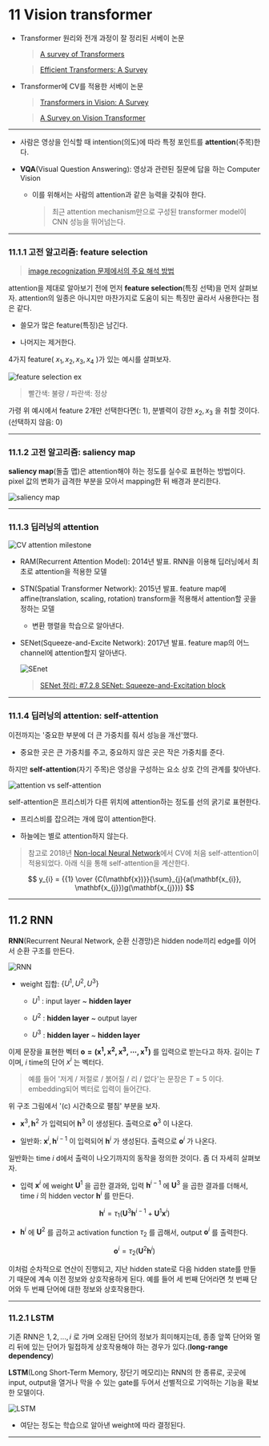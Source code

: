 # 11 Vision transformer

- Transformer 원리와 전개 과정이 잘 정리된 서베이 논문

    > [A survey of Transformers](https://arxiv.org/abs/2106.04554)

    > [Efficient Transformers: A Survey](https://arxiv.org/abs/2009.06732)

- Transformer에 CV를 적용한 서베이 논문

    > [Transformers in Vision: A Survey](https://arxiv.org/abs/2101.01169)

    > [A Survey on Vision Transformer](https://arxiv.org/abs/2012.12556)

---

- 사람은 영상을 인식할 때 intention(의도)에 따라 특정 포인트를 **attention**(주목)한다.

- **VQA**(Visual Question Answering): 영상과 관련된 질문에 답을 하는 Computer Vision

  - 이를 위해서는 사람의 attention과 같은 능력을 갖춰야 한다.

    > 최근 attention mechanism만으로 구성된 transformer model이 CNN 성능을 뛰어넘는다.

---

### 11.1.1 고전 알고리즘: feature selection

> [image recognization 문제에서의 주요 해석 방법](https://www.cognex.com/ko-kr/blogs/deep-learning/research/overview-interpretable-machine-learning-2-interpreting-deep-learning-models-image-recognition)

attention을 제대로 알아보기 전에 먼저 **feature selection**(특징 선택)을 먼저 살펴보자. attention의 일종은 아니지만 마찬가지로 도움이 되는 특징만 골라서 사용한다는 점은 같다.

- 쓸모가 많은 feature(특징)은 남긴다.

- 나머지는 제거한다.

4가지 feature( $x_1, x_2, x_3, x_4$ )가 있는 예시를 살펴보자.

![feature selection ex](images/feature_selection_ex.png)

> 빨간색: 불량 / 파란색: 정상

가령 위 예시에서 feature 2개만 선택한다면(: 1), 분별력이 강한 $x_{2}, x_{3}$ 을 취할 것이다.(선택하지 않음: 0)

---

### 11.1.2 고전 알고리즘: saliency map

**saliency map**(돌출 맵)은 attention해야 하는 정도를 실수로 표현하는 방법이다. pixel 값의 변화가 급격한 부분을 모아서 mapping한 뒤 배경과 분리한다.

![saliency map](images/saliency_map.jpg)

---

### 11.1.3 딥러닝의 attention

![CV attention milestone](images/CV_attention_milestone.png)

- RAM(Recurrent Attention Model): 2014년 발표. RNN을 이용해 딥러닝에서 최초로 attention을 적용한 모델

- STN(Spatial Transformer Network): 2015년 발표. feature map에 affine(translation, scaling, rotation) transform을 적용해서 attention할 곳을 정하는 모델

  - 변환 행렬을 학습으로 알아낸다.

- SENet(Squeeze-and-Excite Network): 2017년 발표. feature map의 어느 channel에 attention할지 알아낸다.

    ![SEnet](images/SENet.png)

  > [SENet 정리: #7.2.8 SENet: Squeeze-and-Excitation block](https://github.com/erectbranch/TinyML_and_Efficient_DLC/tree/master/lec07/summary01)

---

### 11.1.4 딥러닝의 attention: self-attention

이전까지는 '중요한 부분에 더 큰 가중치를 줘서 성능을 개선'했다.

- 중요한 곳은 큰 가중치를 주고, 중요하지 않은 곳은 작은 가중치를 준다.

하지만 **self-attention**(자기 주목)은 영상을 구성하는 요소 상호 간의 관계를 찾아낸다.

![attention vs self-attention](images/attention_vs_self_attention.png)

self-attention은 프리스비가 다른 위치에 attention하는 정도를 선의 굵기로 표현한다.

- 프리스비를 잡으려는 개에 많이 attention한다.

- 하늘에는 별로 attention하지 않는다.

> 참고로 2018년 [Non-local Neural Network](https://arxiv.org/abs/1711.07971)에서 CV에 처음 self-attention이 적용되었다. 아래 식을 통해 self-attention을 계산한다.

$$ y_{i} = {{1} \over {C(\mathbf{x})}}{\sum}_{j}{a(\mathbf{x_{i}}, \mathbf{x_{j}})g(\mathbf{x_{j}})} $$

---

## 11.2 RNN

**RNN**(Recurrent Neural Network, 순환 신경망)은 hidden node끼리 edge를 이어서 순환 구조를 만든다.

![RNN](images/RNN.png)

- weight 집합: $\{U^{1}, U^{2}, U^{3}\}$ 

  - $U^{1}$ : input layer ~ **hidden layer**

  - $U^{2}$ : **hidden layer** ~ output layer

  - $U^{3}$ : **hidden layer** ~ **hidden layer**

이제 문장을 표현한 벡터 $\mathbf{o=(x^{1}, x^{2}, x^{3} , \cdots , x^{T})}$ 를 입력으로 받는다고 하자. 길이는 $T$ 이며, $i$ time의 단어 $x^{i}$ 는 벡터다.

> 예를 들어 '저게 / 저절로 / 붉어질 / 리 / 없다'는 문장은 $T=5$ 이다. embedding되어 벡터로 입력이 들어간다.

위 구조 그림에서 '(c) 시간축으로 펼침' 부분을 보자.

- $\mathbf{x}^{3}, \mathbf{h}^{2}$ 가 입력되어 $\mathbf{h}^{3}$ 이 생성된다. 출력으로 $\mathbf{o}^{3}$ 이 나온다.

- 일반화: $\mathbf{x}^{i}, \mathbf{h}^{i-1}$ 이 입력되어 $\mathbf{h}^{i}$ 가 생성된다. 출력으로 $\mathbf{o}^{i}$ 가 나온다.

일반화는 time $i$ d에서 출력이 나오기까지의 동작을 정의한 것이다. 좀 더 자세히 살펴보자.

- 입력 $\mathbf{x}^i$ 에 weight $\mathbf{U}^1$ 을 곱한 결과와, 입력 $\mathbf{h}^{i-1}$ 에 $\mathbf{U}^3$ 을 곱한 결과를 더해서, time $i$ 의 hidden vector $\mathbf{h}^{i}$ 를 만든다.

$$ \mathbf{h}^i = {\tau}_{1}(\mathbf{U}^3 \mathbf{h}^{i-1} + \mathbf{U}^1 \mathbf{x}^i) $$

- $\mathbf{h}^{i}$ 에 $\mathbf{U}^2$ 를 곱하고 activation function ${\tau}_{2}$ 를 곱해서, output $\mathbf{o}^i$ 를 출력한다.

$$ \mathbf{o}^i = {\tau}_{2}(\mathbf{U}^2 \mathbf{h}^i) $$

이처럼 순차적으로 연산이 진행되고, 지난 hidden state로 다음 hidden state를 만들기 때문에 계속 이전 정보와 상호작용하게 된다. 예를 들어 세 번째 단어라면 첫 번째 단어와 두 번째 단어에 대한 정보와 상호작용한다.

---

### 11.2.1 LSTM

기존 RNN은 $1, 2, ..., i$ 로 가며 오래된 단어의 정보가 희미해지는데, 종종 앞쪽 단어와 멀리 뒤에 있는 단어가 밀접하게 상호작용해야 하는 경우가 있다.(**long-range dependency**)

**LSTM**(Long Short-Term Memory, 장단기 메모리)는 RNN의 한 종류로, 곳곳에 input, output을 열거나 막을 수 있는 gate를 두어서 선별적으로 기억하는 기능을 확보한 모델이다.

![LSTM](images/LSTM.png)

- 여닫는 정도는 학습으로 알아낸 weight에 따라 결정된다.

---